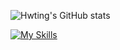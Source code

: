 ![Hwting's GitHub stats](https://github-readme-stats.vercel.app/api?username=Hwting&show_icons=true&theme=highcontrast)

[![My Skills](https://skillicons.dev/icons?i=go,py,kubernetes,linux,vue,flutter&perline=3)](https://skillicons.dev)

